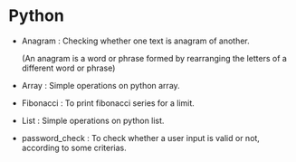 # Python

- Anagram  : Checking whether one text is anagram of another. 

  (An anagram is a word or phrase formed by rearranging the letters of a different word or phrase)
  
- Array  : Simple operations on python array.

- Fibonacci  : To print fibonacci series for a limit.

- List  : Simple operations on python list.

- password_check  : To check whether a user input is valid or not, according to some criterias.
